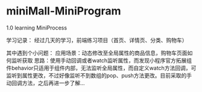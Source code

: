 # miniMall-MiniProgram
1.0 learning MiniProcess


学习记录：
经过几天的学习，前端练习项目（首页、详情页、分类、购物车）

其中遇到个小问题：
  应用场景：动态修改至全局属性的商品信息，购物车页面如何监听获取
  思路：使用手动回调或者watch监听属性，而发现小程序官方拓展组件behavior只适用于组件内部，无法监听全局属性，而自定义watch方法回调，可监听到属性更改，不过好像监听不到数组的pop、push方法更改。目前采取的手动回调方法，之后再进一步了解...
